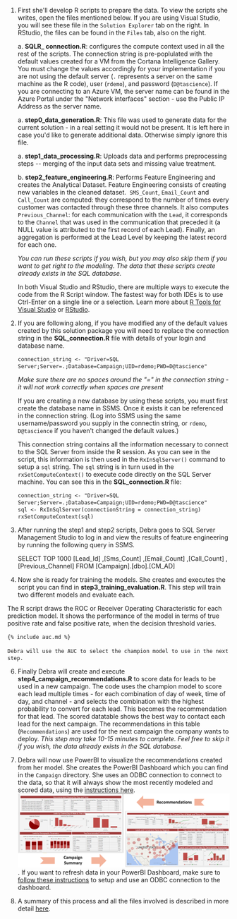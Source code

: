 
1.  First she'll develop R scripts to prepare the data.  To view the scripts she writes, open the files mentioned below.  If you are using Visual Studio, you will see these file in the `Solution Explorer` tab on the right.  In RStudio, the files can be found in the `Files` tab, also on the right. 

    a.  **SQLR_ connection.R**: configures the compute context used in all the rest of the scripts. The connection string is pre-poplulated with the default values created for a VM from the Cortana Intelligence Gallery.  You must  change the values accordingly for your implementation if you are not using the default server (`.` represents a server on the same machine as the R code),  user (`rdemo`), and password (`D@tascience`).  If you are connecting to an Azure VM, the server name can be found in the Azure Portal under the "Network interfaces" section - use the Public IP Address as the server name.

    a.  **step0_data_generation.R**:  This file was used to generate data for the current solution - in a real setting it would not be present.  It is left here in case you'd like to generate additional data.  Otherwise simply ignore this file.

    a.	**step1_data_processing.R**:  Uploads data and performs preprocessing steps -- merging of the input data sets and missing value treatment.  

    b.	**step2_feature_engineering.R**:  Performs Feature Engineering and creates the Analytical Dataset. Feature Engineering consists of creating new variables in the cleaned dataset.  `SMS_Count`, `Email_Count` and `Call_Count` are computed: they correspond to the number of times every customer was contacted through these three channels. It also computes `Previous_Channel`: for each communication with the `Lead`, it corresponds to the `Channel` that was used in the communication that preceded it (a NULL value is attributed to the first record of each Lead). Finally, an aggregation is performed at the Lead Level by keeping the latest record for each one. 
    
    *You can run these scripts if you wish, but you may also skip them if you want to get right to the modeling.  The data that these scripts create already exists in the SQL database.* 

    In both Visual Studio and RStudio, there are multiple ways to execute the code from the R Script window.  The fastest way for both IDEs is to use Ctrl-Enter on a single line or a selection.  Learn more about  <a href="http://microsoft.github.io/RTVS-docs/">R Tools for Visual Studio</a> or <a href="https://www.rstudio.com/products/rstudio/features/">RStudio</a>.

3.  If you are following along, if you have modified any of the default values created by this solution package you will need to replace the connection string in the **SQL_connection.R** file with details of your login and database name.  
   
       
        connection_string <- "Driver=SQL Server;Server=.;Database=Campaign;UID=rdemo;PWD=D@tascience"
        

    *Make sure there are no spaces around the "=" in the connection string - it will not work correctly when spaces are present*

    If you are creating a new database by using these scripts, you must first create the database name in SSMS.  Once it exists it can be referenced in the connection string.  (Log into SSMS using the same username/password you supply in the connectin string, or `rdemo`, `D@tascience` if you haven't changed the default values.)

    This connection string contains all the information necessary to connect to the SQL Server from inside the R session. As you can see in the script, this information is then used in the `RxInSqlServer()` command to setup a `sql` string.  The `sql` string is in turn used in the `rxSetComputeContext()` to execute code directly on the SQL Server machine.  You can see this in the **SQL_connection.R** file:

        connection_string <- "Driver=SQL Server;Server=.;Database=Campaign;UID=rdemo;PWD=D@tascience"
        sql <- RxInSqlServer(connectionString = connection_string)
        rxSetComputeContext(sql)
      

    
 4.  After running the step1 and step2 scripts, Debra goes to SQL Server Management Studio to log in and view the results of feature engineering by running the following query in SSMS.
        

        SELECT TOP 1000 [Lead_Id]
        ,[Sms_Count]
        ,[Email_Count]
        ,[Call_Count]
        ,[Previous_Channel]
        FROM [Campaign].[dbo].[CM_AD]


5.  Now she is ready for training the models.  She creates and executes the script you can find in **step3_training_evaluation.R**.  This step will train two different models and evaluate each.  

   The R script draws the ROC or Receiver Operating Characteristic for each prediction model. It shows the performance of the model in terms of true positive rate and false positive rate, when the decision threshold varies. 

    {% include auc.md %}

    Debra will use the AUC to select the champion model to use in the next step.

6.  Finally Debra will create and execute **step4_campaign_recommendations.R** to score data for leads to be used in a new campaign. The code uses the champion model to score each lead multiple times - for each combination of day of week, time of day, and channel - and selects the combination with the highest probability to convert for each lead.  This becomes the recommendation for that lead.  The scored datatable shows the best way to contact each lead for the next campaign. The recommendations in this table (`Recommendations`) are used for the next campaign the company wants to deploy.
   *This step may take 10-15 minutes to complete.  Feel free to skip it if you wish, the data already exists in the SQL database.*

7.  Debra will now use PowerBI to visualize the recommendations created from her model.  She creates the PowerBI Dashboard which you can find in the `Campaign` directory.  She uses an ODBC connection to connect to the data, so that it will always show the most recently modeled and scored data, using the [instructions here](Visualize_Results.html).
  <img src="images/visualize.png">.  If you want to refresh data in your PowerBI Dashboard, make sure to [follow these instructions](Visualize_Results.html) to setup and use an ODBC connection to the dashboard.

8.  A summary of this process and all the files involved is described in more detail [here](data-scientist.html).
